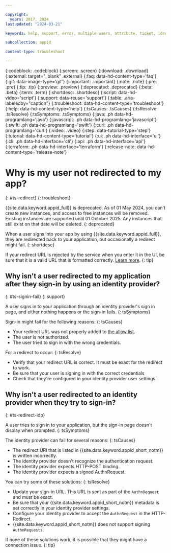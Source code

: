 ```yaml
---

copyright:
  years: 2017, 2024
lastupdated: "2024-03-21"

keywords: help, support, error, multiple users, attribute, ticket, identity provider, redirect uri, custom url, virtual user, idp, identity settings, user profile

subcollection: appid

content-type: troubleshoot

---
```


{:codeblock: .codeblock}
{:screen: .screen}
{:download: .download}
{:external: target="_blank" .external}
{:faq: data-hd-content-type='faq'}
{:gif: data-image-type='gif'}
{:important: .important}
{:note: .note}
{:pre: .pre}
{:tip: .tip}
{:preview: .preview}
{:deprecated: .deprecated}
{:beta: .beta}
{:term: .term}
{:shortdesc: .shortdesc}
{:script: data-hd-video='script'}
{:support: data-reuse='support'}
{:table: .aria-labeledby="caption"}
{:troubleshoot: data-hd-content-type='troubleshoot'}
{:help: data-hd-content-type='help'}
{:tsCauses: .tsCauses}
{:tsResolve: .tsResolve}
{:tsSymptoms: .tsSymptoms}
{:java: .ph data-hd-programlang='java'}
{:javascript: .ph data-hd-programlang='javascript'}
{:swift: .ph data-hd-programlang='swift'}
{:curl: .ph data-hd-programlang='curl'}
{:video: .video}
{:step: data-tutorial-type='step'}
{:tutorial: data-hd-content-type='tutorial'}
{:ui: .ph data-hd-interface='ui'}
{:cli: .ph data-hd-interface='cli'}
{:api: .ph data-hd-interface='api'}
{:terraform: .ph data-hd-interface='terraform'}
{:release-note: data-hd-content-type='release-note'}

# Why is my user not redirected to my app? 
{: #ts-redirect}
{: troubleshoot}

{{site.data.keyword.appid_full}} is deprecated. As of 01 May 2024, you can't create new instances, and access to free instances will be removed. Existing instances are supported until 01 October 2025. Any instances that still exist on that date will be deleted. {: deprecated}

When a user signs into your app by using {{site.data.keyword.appid_full}}, they are redirected back to your application, but occasionally a redirect might fail.
{: shortdesc}


If your redirect URL is rejected by the service when you enter it in the UI, be sure that it is a valid URL that is formatted correctly. [Learn more](/docs/appid?topic=appid-managing-idp#add-redirect-uri).
{: tip}


## Why isn't a user redirected to my application after they sign-in by using an identity provider?
{: #ts-signin-fail}
{: support}

A user signs in to your application through an identity provider's sign in page, and either nothing happens or the sign-in fails.
{: tsSymptoms}

Sign-in might fail for the following reasons:
{: tsCauses}

* Your redirect URL was not properly added to [the allow list](/docs/appid?topic=appid-faq#faq-redirect).
* The user is not authorized.
* The user tried to sign in with the wrong credentials.

For a redirect to occur:
{: tsResolve}

* Verify that your redirect URL is correct. It must be exact for the redirect to work.
* Be sure that your user is signing in with the correct credentials
* Check that they're configured in your identity provider user settings.


## Why isn't a user redirected to an identity provider when they try to sign-in?
{: #ts-redirect-idp}

A user tries to sign in to your application, but the sign-in page doesn't display when prompted.
{: tsSymptoms}

The identity provider can fail for several reasons:
{: tsCauses}

* The redirect URI that is listed in {{site.data.keyword.appid_short_notm}} is written incorrectly.
* The identity provider doesn't recognize the authentication request.
* The identity provider expects HTTP-POST binding.
* The identity provider expects a signed AuthnRequest.

You can try some of these solutions:
{: tsResolve}

* Update your sign-in URL. This URL is sent as part of the `AuthnRequest` and must be exact.
* Be sure that your {{site.data.keyword.appid_short_notm}} metadata is set correctly in your identity provider settings.
* Configure your identity provider to accept the `AuthnRequest` in the HTTP-Redirect.
* {{site.data.keyword.appid_short_notm}} does not support signing `AuthnRequests`.

If none of these solutions work, it is possible that they might have a connection issue.
{: tip}

